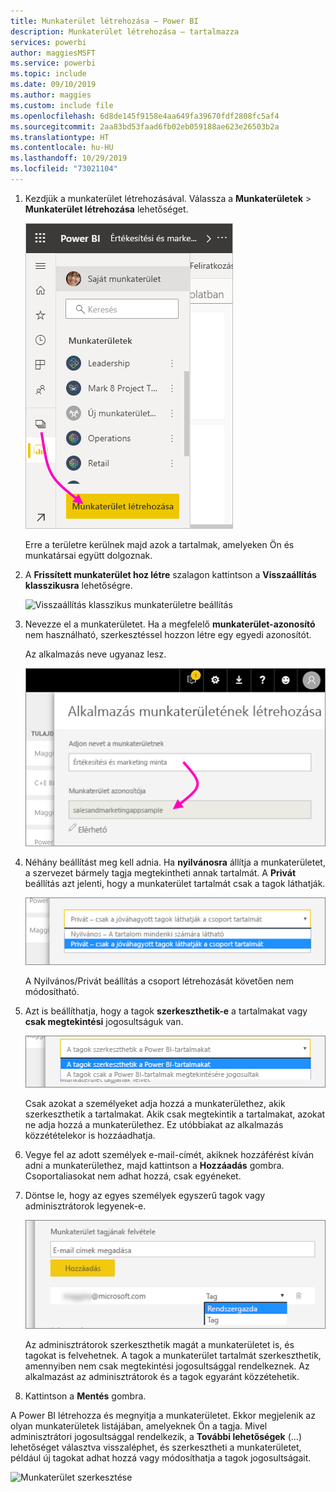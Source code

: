 ```yaml
---
title: Munkaterület létrehozása – Power BI
description: Munkaterület létrehozása – tartalmazza
services: powerbi
author: maggiesMSFT
ms.service: powerbi
ms.topic: include
ms.date: 09/10/2019
ms.author: maggies
ms.custom: include file
ms.openlocfilehash: 6d8de145f9158e4aa649fa39670fdf2808fc5af4
ms.sourcegitcommit: 2aa83bd53faad6fb02eb059188ae623e26503b2a
ms.translationtype: HT
ms.contentlocale: hu-HU
ms.lasthandoff: 10/29/2019
ms.locfileid: "73021104"
---
```

1. Kezdjük a munkaterület létrehozásával. Válassza a **Munkaterületek** > **Munkaterület létrehozása** lehetőséget. 
   
     ![Munkaterület létrehozása](media/powerbi-service-create-app-workspace/power-bi-workspace-create.png)
   
    Erre a területre kerülnek majd azok a tartalmak, amelyeken Ön és munkatársai együtt dolgoznak.

2. A **Frissített munkaterület hoz létre** szalagon kattintson a **Visszaállítás klasszikusra** lehetőségre. 

    ![Visszaállítás klasszikus munkaterületre beállítás](media/powerbi-service-create-app-workspace/power-bi-revert-classic-workspace.png)

3. Nevezze el a munkaterületet. Ha a megfelelő **munkaterület-azonosító** nem használható, szerkesztéssel hozzon létre egy egyedi azonosítót.
   
     Az alkalmazás neve ugyanaz lesz.
   
     ![A munkaterület elnevezése](media/powerbi-service-create-app-workspace/power-bi-apps-create-workspace-name.png)

3. Néhány beállítást meg kell adnia. Ha **nyilvánosra** állítja a munkaterületet, a szervezet bármely tagja megtekintheti annak tartalmát. A **Privát** beállítás azt jelenti, hogy a munkaterület tartalmát csak a tagok láthatják.
   
     ![Nyilvános vagy Privát beállítás](media/powerbi-service-create-app-workspace/power-bi-apps-create-workspace-private-public.png)
   
    A Nyilvános/Privát beállítás a csoport létrehozását követően nem módosítható.

4. Azt is beállíthatja, hogy a tagok **szerkeszthetik-e** a tartalmakat vagy **csak megtekintési** jogosultságuk van.
   
     ![Szerkesztési vagy csak megtekintési jogosultság beállítása](media/powerbi-service-create-app-workspace/power-bi-apps-create-workspace-members-edit.png)
   
     Csak azokat a személyeket adja hozzá a munkaterülethez, akik szerkeszthetik a tartalmakat. Akik csak megtekintik a tartalmakat, azokat ne adja hozzá a munkaterülethez. Ez utóbbiakat az alkalmazás közzétételekor is hozzáadhatja.

5. Vegye fel az adott személyek e-mail-címét, akiknek hozzáférést kíván adni a munkaterülethez, majd kattintson a **Hozzáadás** gombra. Csoportaliasokat nem adhat hozzá, csak egyéneket.

6. Döntse le, hogy az egyes személyek egyszerű tagok vagy adminisztrátorok legyenek-e.
   
     ![Tag vagy adminisztrátor beállítása](media/powerbi-service-create-app-workspace/power-bi-apps-create-workspace-admin.png)
   
    Az adminisztrátorok szerkeszthetik magát a munkaterületet is, és tagokat is felvehetnek. A tagok a munkaterület tartalmát szerkeszthetik, amennyiben nem csak megtekintési jogosultsággal rendelkeznek. Az alkalmazást az adminisztrátorok és a tagok egyaránt közzétehetik.

7. Kattintson a **Mentés** gombra.

A Power BI létrehozza és megnyitja a munkaterületet. Ekkor megjelenik az olyan munkaterületek listájában, amelyeknek Ön a tagja. Mivel adminisztrátori jogosultsággal rendelkezik, a **További lehetőségek** (...) lehetőséget választva visszaléphet, és szerkesztheti a munkaterületet, például új tagokat adhat hozzá vagy módosíthatja a tagok jogosultságait.

![Munkaterület szerkesztése](media/powerbi-service-create-app-workspace/power-bi-workspace-old-settings.png)

